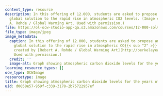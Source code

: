 ```yaml
---
content_type: resource
description: In this offering of 12.000, students are asked to propose an integrated
  global solution to the rapid rise in atmospheric CO2 levels. (Image created by Robert
  A. Rohde / Global Warming Art. Used with permission.)
file: https://ol-ocw-studio-app-qa.s3.amazonaws.com/courses/12-000-solving-complex-problems-fall-2009/d0858e57959fc33931782b75722957ef_12-000f09.jpg
file_type: image/jpeg
image_metadata:
  caption: In this offering of 12.000, students are asked to propose an integrated
    global solution to the rapid rise in atmospheric CO{{< sub "2" >}} levels. (Image
    created by [Robert A. Rohde / Global Warming Art](http://berkeleyearth.org/).
    Used with permission.)
  credit: ''
  image-alt: Graph showing atmospheric carbon dioxide levels for the years of 1960-2010.
learning_resource_types: []
ocw_type: OCWImage
resourcetype: Image
title: Graph showing atmospheric carbon dioxide levels for the years of 1960-2010
uid: d0858e57-959f-c339-3178-2b75722957ef
---
```

